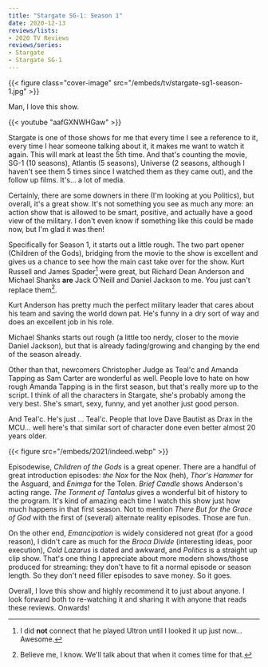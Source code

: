```yaml
---
title: "Stargate SG-1: Season 1"
date: 2020-12-13
reviews/lists:
- 2020 TV Reviews
reviews/series:
- Stargate
- Stargate SG-1
---
```

{{< figure class="cover-image" src="/embeds/tv/stargate-sg1-season-1.jpg" >}}

Man, I love this show. 

{{< youtube "aafGXNWHGaw" >}}

Stargate is one of those shows for me that every time I see a reference to it, every time I hear someone talking about it, it makes me want to watch it again. This will mark at least the 5th time. And that's counting the movie, SG-1 (10 seasons), Atlantis (5 seasons), Universe (2 seasons, although I haven't see them 5 times since I watched them as they came out), and the follow up films. It's... a lot of media. 

Certainly, there are some downers in there (I'm looking at you Politics), but overall, it's a great show. It's not something you see as much any more: an action show that is allowed to be smart, positive, and actually have a good view of the military. I don't even know if something like this could be made now, but I'm glad it was then!

Specifically for Season 1, it starts out a little rough. The two part opener (Children of the Gods), bridging from the movie to the show is excellent and gives us a chance to see how the main cast take over for the show. Kurt Russell and James Spader[^Ultron] were great, but Richard Dean Anderson and Michael Shanks **are** Jack O'Neill and Daniel Jackson to me. You just can't replace them[^ironic]. 

Kurt Anderson has pretty much the perfect military leader that cares about his team and saving the world down pat. He's funny in a dry sort of way and does an excellent job in his role. 

Michael Shanks starts out rough (a little too nerdy, closer to the movie Daniel Jackson), but that is already fading/growing and changing by the end of the season already. 

Other than that, newcomers Christopher Judge as Teal'c and Amanda Tapping as Sam Carter are wonderful as well. People love to hate on how rough Amanda Tapping is in the first season, but that's really more up to the script. I think of all the characters in Stargate, she's probably among the very best. She's smart, sexy, funny, and yet another just good person. 

And Teal'c. He's just ... Teal'c. People that love Dave Bautist as Drax in the MCU... well here's that similar sort of character done even better almost 20 years older. 

{{< figure src="/embeds/2021/indeed.webp" >}}

Episodewise, *Children of the Gods* is a great opener. There are a handful of great introduction episodes: *the Nox* for the Nox (heh), *Thor's Hammer* for the Asguard, and *Enimga* for the Tolen. *Brief Candle* shows Anderson's acting range. *The Torment of Tantalus* gives a wonderful bit of history to the program. It's kind of amazing each time I watch this show just how much happens in that first season. Not to mention *There But for the Grace of God* with the first of (several) alternate reality episodes. Those are fun. 

On the other end, *Emancipation* is widely considered not great (for a good reason), I didn't care as much for the *Broca Divide* (interesting ideas, poor execution), *Cold Lazarus* is dated and awkward, and *Politics* is a straight up clip show. That's one thing I appreciate about more modern shows/those produced for streaming: they don't have to fit a normal episode or season length. So they don't need filler episodes to save money. So it goes. 

Overall, I love this show and highly recommend it to just about anyone. I look forward both to re-watching it and sharing it with anyone that reads these reviews. Onwards!

[^Ultron]: I did **not** connect that he played Ultron until I looked it up just now... Awesome. 

[^ironic]: Believe me, I know. We'll talk about that when it comes time for that. 